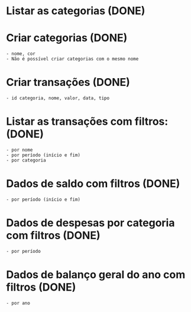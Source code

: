 # Listar as categorias (DONE)

# Criar categorias (DONE)
	- nome, cor
	- Não é possível criar categorias com o mesmo nome

# Criar transações (DONE)
	- id categoria, nome, valor, data, tipo

# Listar as transações com filtros: (DONE)
	- por nome
	- por período (início e fim)
	- por categoria

# Dados de saldo com filtros (DONE)
	- por período (início e fim)

# Dados de despesas por categoria com filtros (DONE)
	- por período

# Dados de balanço geral do ano com filtros (DONE)
	- por ano